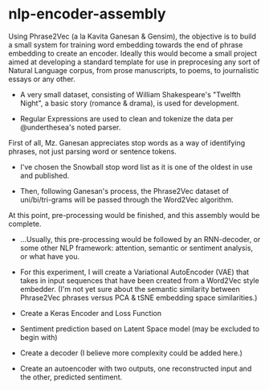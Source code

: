 # nlp-encoder-assembly

Using Phrase2Vec (a la Kavita Ganesan & Gensim), the objective is to build a small system for training word embedding towards the end of phrase embedding to create an encoder. Ideally this would become a small project aimed at developing a standard template for use in preprocesing any sort of Natural Language corpus, from prose manuscripts, to poems, to journalistic essays or any other.

- A very small dataset, consisting of William Shakespeare's "Twelfth Night", a basic story (romance & drama), is used for development.

- Regular Expressions are used to clean and tokenize the data per @underthesea's noted parser.

First of all, Mz. Ganesan appreciates stop words as a way of identifying phrases, not just parsing word or sentence tokens.

- I've chosen the Snowball stop word list as it is one of the oldest in use and published.

- Then, following Ganesan's process, the Phrase2Vec dataset of uni/bi/tri-grams will be passed through the Word2Vec algorithm. 

At this point, pre-processing would be finished, and this assembly would be complete.

- ...Usually, this pre-processing would be followed by an RNN-decoder, or some other NLP framework: attention, semantic or sentiment analysis, or what have you. 

- For this experiment, I will create a Variational AutoEncoder (VAE) that takes in input sequences that have been created from a Word2Vec style embedder. (I'm not yet sure about the semantic similarity between Phrase2Vec phrases versus PCA & tSNE embedding space similarities.)

- Create a Keras Encoder and Loss Function

- Sentiment prediction based on Latent Space model (may be excluded to begin with)

- Create a decoder (I believe more complexity could be added here.)

- Create an autoencoder with two outputs, one reconstructed input and the other, predicted sentiment.

